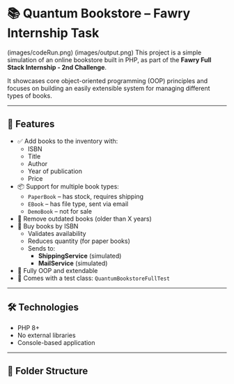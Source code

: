 # 📚 Quantum Bookstore – Fawry Internship Task
(images/codeRun.png)
(images/output.png)
This project is a simple simulation of an online bookstore built in PHP, as part of the **Fawry Full Stack Internship - 2nd Challenge**.

It showcases core object-oriented programming (OOP) principles and focuses on building an easily extensible system for managing different types of books.

---

## 🚀 Features

- ✅ Add books to the inventory with:
  - ISBN
  - Title
  - Author
  - Year of publication
  - Price
- 📦 Support for multiple book types:
  - `PaperBook` – has stock, requires shipping
  - `EBook` – has file type, sent via email
  - `DemoBook` – not for sale
- 🔁 Remove outdated books (older than X years)
- 🛒 Buy books by ISBN
  - Validates availability
  - Reduces quantity (for paper books)
  - Sends to:
    - **ShippingService** (simulated)
    - **MailService** (simulated)
- 🔐 Fully OOP and extendable
- 🧪 Comes with a test class: `QuantumBookstoreFullTest`

---

## 🛠️ Technologies

- PHP 8+
- No external libraries
- Console-based application

---

## 📁 Folder Structure


